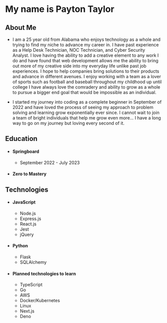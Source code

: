 # My name is Payton Taylor

## About Me
- I am a 25 year old from Alabama who enjoys technology as a whole and trying to find my niche to advance my career in. I have past experience as a Help Desk Technician, NOC Technician, and Cyber Security Analyst. I love having the ability to add a creative element to any work I do and have found that web development allows me the ability to bring out more of my creative side into my everyday life unlike past job experiences. I hope to help companies bring solutions to their products and advance in different avenues. I enjoy working with a team as a lover of sports such as football and baseball throughout my childhood up until college I have always love the comradery and ability to grow as a whole to pursue a bigger end goal that would be impossible as an individual.

- I started my journey into coding as a complete beginner in September of 2022 and have loved the process of seeing my approach to problem solving and learning grow exponentially ever since. I cannot wait to join a team of bright individuals that help me grow even more... I have a long way to go on my journey but loving every second of it.

## Education
- #### Springboard
  - September 2022 - July 2023
- #### Zero to Mastery

## Technologies

- #### JavaScript
  - Node.js
  - Express.js
  - React.js
  - Jest
  - jQuery
- #### Python
  - Flask
  - SQLAlchemy

- #### Planned technologies to learn
  - TypeScript
  - Go
  - AWS
  - Docker/Kubernetes
  - Linux
  - Next.js
  - Deno

<!---
paytontaylor/paytontaylor is a ✨ special ✨ repository because its `README.md` (this file) appears on your GitHub profile.
You can click the Preview link to take a look at your changes.
--->

